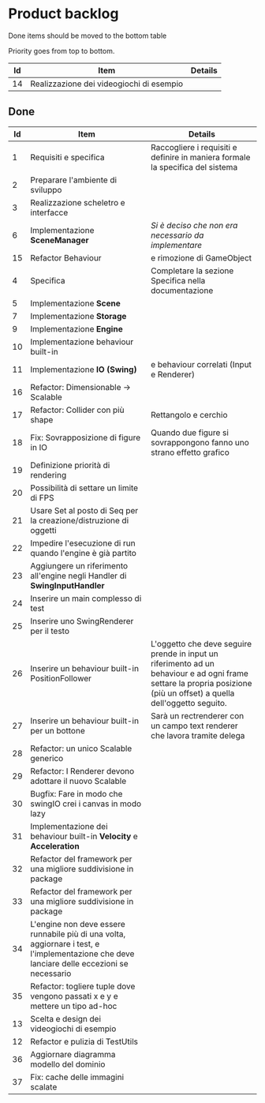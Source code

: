 # Product backlog
Done items should be moved to the bottom table

Priority goes from top to bottom.

|Id|Item|Details|
|--|----|-------|
|14|Realizzazione dei videogiochi di esempio||


## Done

|Id|Item|Details|
|--|----|-------|
|1|Requisiti e specifica|Raccogliere i requisiti e definire in maniera formale la specifica del sistema|
|2|Preparare l'ambiente di sviluppo||
|3|Realizzazione scheletro e interfacce||
|6|Implementazione **SceneManager**|*Si è deciso che non era necessario da implementare*|
|15|Refactor Behaviour|e rimozione di GameObject|
|4|Specifica|Completare la sezione Specifica nella documentazione|
|5|Implementazione **Scene**||
|7|Implementazione **Storage**||
|9|Implementazione **Engine**||
|10|Implementazione behaviour built-in||
|11|Implementazione **IO (Swing)**|e behaviour correlati (Input e Renderer)|
|16|Refactor: Dimensionable -> Scalable||
|17|Refactor: Collider con più shape|Rettangolo e cerchio|
|18|Fix: Sovrapposizione di figure in IO|Quando due figure si sovrappongono fanno uno strano effetto grafico|
|19|Definizione priorità di rendering||
|20|Possibilità di settare un limite di FPS||
|21|Usare Set al posto di Seq per la creazione/distruzione di oggetti||
|22|Impedire l'esecuzione di run quando l'engine è già partito||
|23|Aggiungere un riferimento all'engine negli Handler di **SwingInputHandler**||
|24|Inserire un main complesso di test||
|25|Inserire uno SwingRenderer per il testo||
|26|Inserire un behaviour built-in PositionFollower|L'oggetto che deve seguire prende in input un riferimento ad un behaviour e ad ogni frame settare la propria posizione (più un offset) a quella dell'oggetto seguito.|
|27|Inserire un behaviour built-in per un bottone|Sarà un rectrenderer con un campo text renderer che lavora tramite delega|
|28|Refactor: un unico Scalable generico||
|29|Refactor: I Renderer devono adottare il nuovo Scalable||
|30|Bugfix: Fare in modo che swingIO crei i canvas in modo lazy||
|31|Implementazione dei behaviour built-in **Velocity** e **Acceleration**||
|32|Refactor del framework per una migliore suddivisione in package||
|33|Refactor del framework per una migliore suddivisione in package||
|34|L'engine non deve essere runnabile più di una volta, aggiornare i test, e l'implementazione che deve lanciare delle eccezioni se necessario||
|35|Refactor: togliere tuple dove vengono passati x e y e mettere un tipo ad-hoc||
|13|Scelta e design dei videogiochi di esempio||
|12|Refactor e pulizia di TestUtils||
|36|Aggiornare diagramma modello del dominio||
|37|Fix: cache delle immagini scalate||